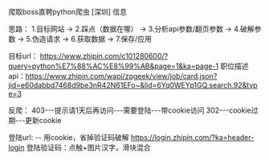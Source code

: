 爬取boss直聘python爬虫 [深圳] 信息

思路：
1.目标网站 -> 2.踩点（数据在哪） -> 3.分析api参数/翻页参数 -> 4.破解参数
-> 5.伪造请求 -> 6.获取数据 -> 7.保存/应用

目标url：
https://www.zhipin.com/c101280600/?query=python%E7%88%AC%E8%99%AB&page=1&ka=page-1
职位描述api：https://www.zhipin.com/wapi/zpgeek/view/job/card.json?jid=e60dabbd7468d9be3nR42N61EFo~&lid=6Yq0WEYp1GQ.search.92&type=3

反爬：
403---提示请1天后再访问---需要登陆---带cookie访问
302---cookie过期---更新cookie

登陆url: -- 用cookie，省掉验证码破解
https://login.zhipin.com/?ka=header-login
登陆验证码：点触+图片汉字，滑块混合
















